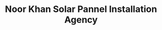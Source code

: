 ---
title: "Noor Khan Solar Pannel Installation  Agency"
url: /wana-bazar/noor-khan-solar-pannel-installation-agency/
shop: Elektronik
---